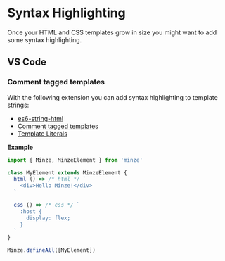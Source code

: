 # Syntax Highlighting

Once your HTML and CSS templates grow in size you might want to add some syntax highlighting.

## VS Code

### Comment tagged templates

With the following extension you can add syntax highlighting to template strings:

- [es6-string-html](https://marketplace.visualstudio.com/items?itemName=Tobermory.es6-string-html)
- [Comment tagged templates](https://marketplace.visualstudio.com/items?itemName=bierner.comment-tagged-templates)
- [Template Literals](https://marketplace.visualstudio.com/items?itemName=julienetie.vscode-template-literals)

**Example**

```js
import { Minze, MinzeElement } from 'minze'

class MyElement extends MinzeElement {
  html () => /* html */ `
    <div>Hello Minze!</div>
  `

  css () => /* css */ `
    :host {
      display: flex;
    }
  `
}

Minze.defineAll([MyElement])
```

